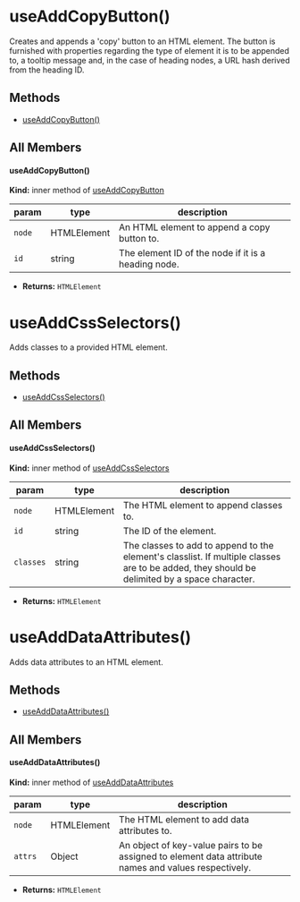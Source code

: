 
# useAddCopyButton()


Creates and appends a 'copy' button to an HTML element. The button is furnished with properties regarding the type of element it is to be appended to, a tooltip message and, in the case of heading nodes, a URL hash derived from the heading ID.

## Methods


 - [useAddCopyButton()](#useaddcopybutton)

## All Members 

#### useAddCopyButton()





**Kind:** inner method of [useAddCopyButton](#useaddcopybutton)

| param | type | description |
| ----- | ---- | ----------- |
| `node` | HTMLElement | An HTML element to append a copy button to. |
| `id` | string | The element ID of the node if it is a heading node. |


 - **Returns:** `HTMLElement`

# useAddCssSelectors()


Adds classes to a provided HTML element.

## Methods


 - [useAddCssSelectors()](#useaddcssselectors)

## All Members 

#### useAddCssSelectors()





**Kind:** inner method of [useAddCssSelectors](#useaddcssselectors)

| param | type | description |
| ----- | ---- | ----------- |
| `node` | HTMLElement | The HTML element to append classes to. |
| `id` | string | The ID of the element. |
| `classes` | string | The classes to add to append to the element's classlist. If multiple classes are to be added, they should be delimited by a space character. |


 - **Returns:** `HTMLElement`

# useAddDataAttributes()


Adds data attributes to an HTML element.

## Methods


 - [useAddDataAttributes()](#useadddataattributes)

## All Members 

#### useAddDataAttributes()





**Kind:** inner method of [useAddDataAttributes](#useadddataattributes)

| param | type | description |
| ----- | ---- | ----------- |
| `node` | HTMLElement | The HTML element to add data attributes to. |
| `attrs` | Object | An object of key-value pairs to be assigned to element data attribute names and values respectively. |


 - **Returns:** `HTMLElement`

